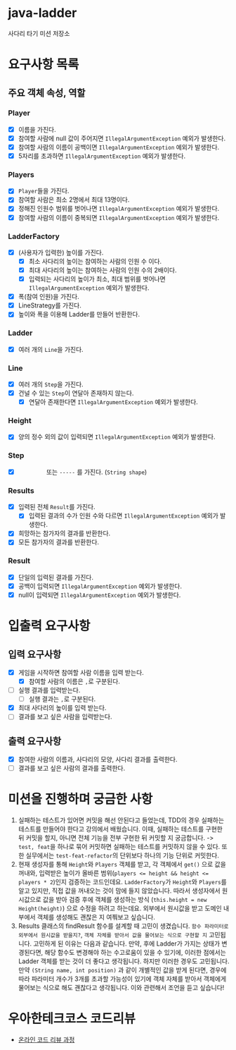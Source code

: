 # java-ladder
사다리 타기 미션 저장소

# 요구사항 목록
## 주요 객체 속성, 역할
### Player
- [X] 이름을 가진다.
- [X] 참여할 사람에 null 값이 주어지면 `IllegalArgumentException` 예외가 발생한다.
- [X] 참여할 사람의 이름이 공백이면 `IllegalArgumentException` 예외가 발생한다.
- [X] 5자리를 초과하면 `IllegalArgumentException` 예외가 발생한다.

### Players
- [X] `Player`들을 가진다.
- [X] 참여할 사람은 최소 2명에서 최대 13명이다.
- [X] 정해진 인원수 범위를 벗어나면 `IllegalArgumentException` 예외가 발생한다.
- [X] 참여할 사람의 이름이 중복되면 `IllegalArgumentException` 예외가 발생한다.

### LadderFactory
- [x] (사용자가 입력한) 높이를 가진다.
  - [x] 최소 사다리의 높이는 참여하는 사람의 인원 수 이다.
  - [x] 최대 사다리의 높이는 참여하는 사람의 인원 수의 2배이다.
  - [X] 입력되는 사다리의 높이가 최소, 최대 범위를 벗어나면 `IllegalArgumentException` 예외가 발생한다.
- [x] 폭(참여 인원)을 가진다.
- [x] LineStrategy를 가진다.
- [x] 높이와 폭을 이용해 Ladder를 만들어 반환한다.

### Ladder
- [X] 여러 개의 `Line`을 가진다.

### Line
- [x] 여러 개의 `Step`을 가진다.
- [x] 건널 수 있는 `Step`이 연달아 존재하지 않는다.
  - [x] 연달아 존재한다면 `IllegalArgumentException` 예외가 발생한다.

### Height
- [X] 양의 정수 외의 값이 입력되면 `IllegalArgumentException` 예외가 발생한다.

### Step
- [x] `　　　　　` 또는 `-----` 를 가진다. (`String shape`)

### Results
- [x] 입력된 전체 `Result`를 가진다.
  - [x] 입력된 결과의 수가 인원 수와 다르면 `IllegalArgumentException` 예외가 발생한다.
- [x] 희망하는 참가자의 결과를 반환한다.
- [x] 모든 참가자의 결과를 반환한다.

### Result
- [x] 단일의 입력된 결과를 가진다.
- [x] 공백이 입력되면 `IllegalArgumentException` 예외가 발생한다.
- [x] null이 입력되면 `IllegalArgumentException` 예외가 발생한다.

# 입출력 요구사항
## 입력 요구사항
- [X] 게임을 시작하면 참여할 사람 이름을 입력 받는다.
  - [X] 참여할 사람의 이름은 `,`로 구분된다.
- [ ] 실행 결과를 입력받는다.
  - [ ] 실행 결과는 `,`로 구분된다.
- [X] 최대 사다리의 높이를 입력 받는다.
- [ ] 결과를 보고 싶은 사람을 입력받는다.

## 출력 요구사항
- [X] 참여한 사람의 이름과, 사다리의 모양, 사다리 결과를 출력한다.
- [ ] 결과를 보고 싶은 사람의 결과를 출력한다.

# 미션을 진행하며 궁금한 사항
1. 실패하는 테스트가 있어면 커밋을 해선 안된다고 들었는데, TDD의 경우 실패하는 테스트를 만들어야 한다고 강의에서 배웠습니다. 이때, 실패하는 테스트를 구현한 뒤 커밋을 할지, 아니면 전체 기능을 전부 구현한 뒤 커밋할 지 궁금합니다.
-> `test, feat`을 하나로 묶어 커밋하면 실패하는 테스트를 커밋하지 않을 수 있다. 또한 실무에서는 `test-feat-refactor`의 단위보다 하나의 기능 단위로 커밋한다.
2. 현재 생성자를 통해 `Height`와 `Players` 객체를 받고, 각 객체에서 `get()` 으로 값을 꺼내와, 입력받은 높이가 올바른 범위(`players <= height && height <= players * 2`)인지 검증하는 코드인데요. `LadderFactory`가 `Height`와 `Players`를 알고 있지만, 직접 값을 꺼내오는 것이 맘에 들지 않았습니다. 따라서 생성자에서 원시값으로 값을 받아 검증 후에 객체를 생성하는 방식 (`this.height = new Height(height)`) 으로 수정을 하려고 하는데요. 외부에서 원시값을 받고 도메인 내부에서 객체를 생성해도 괜찮은 지 여쭤보고 싶습니다.
3. Results 클래스의 findResult 함수를 설계할 때 고민이 생겼습니다. `함수 파라미터로 외부에서 원시값을 받을지?`, `객체 자체를 받아서 값을 물어보는 식으로 구현할 지` 고민됩니다.
고민하게 된 이유는 다음과 같습니다. 만약, 후에 Ladder가 가지는 상태가 변경된다면, 해당 함수도 변경해야 하는 수고로움이 있을 수 있기에, 이러한 점에서는 Ladder 객체를 받는 것이 더 좋다고 생각됩니다.
하지만 이러한 경우도 고민됩니다. 만약 `(String name, int position)` 과 같이 개별적인 값을 받게 된다면, 경우에 따라 파라미터 개수가 3개를 초과할 가능성이 있기에 객체 자체를 받아서 객체에게 물어보는 식으로 해도 괜찮다고 생각됩니다.
이와 관련해서 조언을 듣고 싶습니다!


# 우아한테크코스 코드리뷰
- [온라인 코드 리뷰 과정](https://github.com/woowacourse/woowacourse-docs/blob/master/maincourse/README.md)
